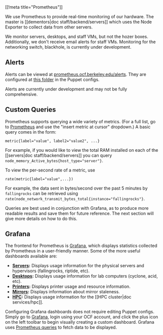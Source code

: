 [[!meta title="Prometheus"]]

We use Prometheus to provide real-time monitoring of our hardware. The master is [[dementors|doc staff/backend/servers]] which
uses the Node Exporter to collect data from other servers.

We monitor servers, desktops, and staff VMs, but not the hozer boxes.
Additionally, we don't receive email alerts for staff VMs. Monitoring for the networking switch, blackhole, is currently under development.

## Alerts

Alerts can be viewed at [prometheus.ocf.berkeley.edu/alerts](https://prometheus.ocf.berkeley.edu/alerts). They are configured at [this folder][prometheus-puppet] in the Puppet configs.

Alerts are currently under development and may not be fully comprehensive.

## Custom Queries

Prometheus supports querying a wide variety of metrics. (For a full list, go to [Prometheus](https://prometheus.ocf.berkeley.edu) and use the "insert metric at cursor" dropdown.) A basic query comes in the form:
```
metric{label="value", label2="value2", ...}
```
For example, if you would like to view the total RAM installed on each of the [[servers|doc staff/backend/servers]] you can query `node_memory_Active_bytes{host_type="server"}`.

To view the per-second rate of a metric, use
```
rate(metric{label="value",...})
```
For example, the data sent in bytes/second over the past 5 minutes by `fallingrocks` can be retrieved using `rate(node_network_transmit_bytes_total{instance="fallingrocks"}`.

Queries are best used in conjunction with Grafana, as to produce more readable results and save them for future reference. The next section will give more details on how to do this.

## Grafana

The frontend for Prometheus is [Grafana][grafana], which displays statistics collected by Prometheus in a user-friendly manner. Some of the more useful dashboards available are:
 - **[Servers](https://grafana.ocf.berkeley.edu/d/7n0r8PUWz/servers?orgId=1&refresh=10s):** Displays usage information for the physical servers and hypervisors (fallingrocks, riptide, etc).
 - **[Desktops](https://grafana.ocf.berkeley.edu/d/-VCUTE8Zk/desktops?orgId=1&refresh=10s):** Displays usage information for lab computers (cyclone, acid, etc).
 - **[Printers](https://grafana.ocf.berkeley.edu/d/SKl6_71iz/printers?orgId=1):** Displays printer usage and resource information.
 - **[Mirrors](https://grafana.ocf.berkeley.edu/d/Jo_bRsyiz/mirrors?orgId=1):** Displays information about mirror staleness.
 - **[HPC](https://grafana.ocf.berkeley.edu/d/N7Sb3nwik/hpc-slurm-dashboard?orgId=1&refresh=30s):** Displays usage information for the [[HPC cluster|doc services/hpc]].

Configuring Grafana dashboards does not require editing Puppet configs. Simply go to [Grafana][grafana], login using your OCF account, and click the plus icon on the left toolbar to begin visually creating a custom dashboard. Grafana uses [Prometheus queries](https://prometheus.io/docs/prometheus/latest/querying/basics/) to fetch data to be displayed.


[prometheus-puppet]: https://github.com/ocf/puppet/tree/master/modules/ocf_prometheus/files/rules.d
[grafana]: https://grafana.ocf.berkeley.edu

